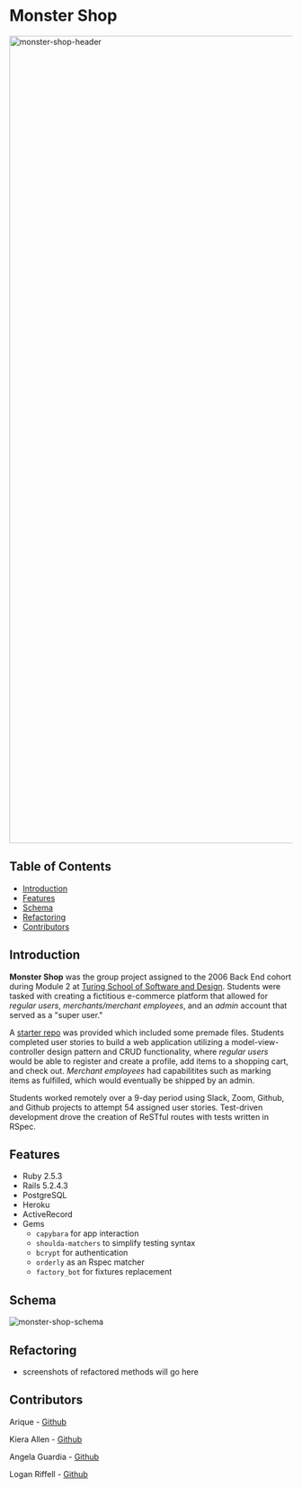 # Monster Shop

<img width="1435" alt="monster-shop-header" src="https://user-images.githubusercontent.com/46658858/93547063-73c8d500-f921-11ea-8eec-605926c6c137.png">

## Table of Contents

- [Introduction](#introduction)
- [Features](#features)
- [Schema](#schema)
- [Refactoring](#refactoring)
- [Contributors](#contributors)

## Introduction

__Monster Shop__ was the group project assigned to the 2006 Back End cohort during Module 2 at [Turing School of Software and Design](https://turing.io/). Students were tasked with creating a fictitious e-commerce platform that allowed for _regular users_, _merchants/merchant employees_, and an _admin_ account that served as a "super user."

A [starter repo](https://github.com/turingschool-examples/monster_shop_2005) was provided which included some premade files. Students completed user stories to build a web application utilizing a model-view-controller design pattern and CRUD functionality, where _regular users_ would be able to register and create a profile, add items to a shopping cart, and check out. _Merchant employees_ had capabilitites such as marking items as fulfilled, which would eventually be shipped by an admin.

Students worked remotely over a 9-day period using Slack, Zoom, Github, and Github projects to attempt 54 assigned user stories. Test-driven development drove the creation of ReSTful routes with tests written in RSpec.

## Features
- Ruby 2.5.3
- Rails 5.2.4.3
- PostgreSQL
- Heroku
- ActiveRecord
- Gems
    - `capybara` for app interaction
    - `shoulda-matchers` to simplify testing syntax
    - `bcrypt` for authentication
    - `orderly` as an Rspec matcher
    - `factory_bot` for fixtures replacement

## Schema

![monster-shop-schema](https://user-images.githubusercontent.com/46658858/93551307-ca86dc80-f92a-11ea-8132-5011033664b2.png)

## Refactoring

- screenshots of refactored methods will go here

## Contributors

Arique - [Github](https://github.com/Arique1104)

Kiera Allen - [Github](https://github.com/KieraAllen)

Angela Guardia - [Github](https://github.com/AngelaGuardia)

Logan Riffell - [Github](https://github.com/lkriffell)
